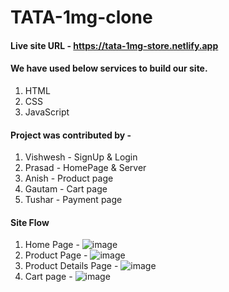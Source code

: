 # TATA-1mg-clone


#### Live site URL - https://tata-1mg-store.netlify.app

#### We have used below services to build our site.
1. HTML
2. CSS
3. JavaScript

#### Project was contributed by - 
1. Vishwesh   - SignUp & Login
2. Prasad     - HomePage & Server
3. Anish      - Product page
4. Gautam     - Cart page
5. Tushar     - Payment page

#### Site Flow
1. Home Page - 
![image](https://github.com/ProActive44/TATA-1mg-clone/assets/125894779/014feb0d-e10c-4c0c-bf12-8a9acacc9ee3)
2. Product Page -
![image](https://github.com/ProActive44/TATA-1mg-clone/assets/125894779/5d91a0a2-df4a-4d96-b203-62d9b62c4347)
3. Product Details Page - 
![image](https://github.com/ProActive44/specialized-bike-app/assets/125894779/8f698a40-8eb5-436a-a4c2-378ecbf4aebc)
4. Cart page - 
![image](https://github.com/ProActive44/specialized-bike-app/assets/125894779/47a0e6c0-d536-46f1-97be-4a29ee190823)

